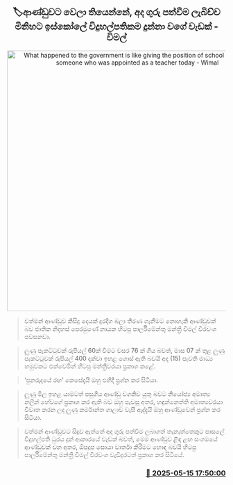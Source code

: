 <p align='center'><b><h2 align='center' title='What happened to the government is like giving the position of school principal to someone who was appointed as a teacher today - Wimal'>🏷ආණ්ඩුවට වෙලා තියෙන්නේ, අද ගුරු පත්වීම  ලැබිච්ච මිනිහට ඉස්කෝලේ විදුහල්පතිකම දුන්නා වගේ වැඩක් - විමල්</h2></b></p>
<p align='center'><img src='https://helakuru.sgp1.cdn.digitaloceanspaces.com/esana/images/lib/wimal-weerawansa-media-nn.jpg' width='600' alt='What happened to the government is like giving the position of school principal to someone who was appointed as a teacher today - Wimal'></p>

> වත්මන් ආණ්ඩුව කිසිදු දෙයක් දුරදිග බලා තීරණ ගැනීමට නොහැකි ආණ්ඩුවක් බව ජාතික නිදහස් පෙරමුණේ නායක හිටපු පාර්ලිමේන්තු මන්ත්‍රී විමල් වීරවංශ පවසනවා.

> ලුණු පැකට්ටුවක් රුපියල් 60ක් වීමට වසර 76 ක් ගිය බවත්, මාස 07 ක් තුළ ලුණු පැකට්ටුවක් රුපියල් 400 දක්වා ඉහළ ගොස් ඇති බවයි අද (15) පැවති මාධ්‍ය හමුවකට එක්වෙමින් හිටපු මන්ත්‍රීවරයා ප්‍රකාශ කළේ.

> ‘පුනරුදයේ රඟ’ කෙසේදැයි ඔහු එහිදී ප්‍රශ්න කර සිටියා.

> ලුණු මිල ඉහළ යාමටත් පසුගිය ආණ්ඩු වගකිව යුතු බවට නියෝජ්‍ය අමාත්‍ය නලීන් හේවගේ ප්‍රකාශ කර ඇති බව ඔහු පැවසූ අතර, හඳුන්නෙත්ති අමාත්‍යවරයා විවෘත කරන ලද ලුණු කර්මාන්ත ශාලාව වැසී ඇද්දැයි ඔහු ආණ්ඩුවෙන් ප්‍රශ්න කර සිටියා.

> වත්මන් ආණ්ඩුවට සිදුව ඇත්තේ අද ගුරු පත්වීම ලබාගත් තැනැත්තෙකුට පාසලේ විදුහල්පති ධුරය දුන් ආකාරයේ වැඩක් බවත්, මෙම ආණ්ඩුව ළිඳ ළඟ සංගමයේ ආණ්ඩුවක් වන අතර, ඕපදූප සොයා වාර්තා කිරිමට හොඳ බවයි හිටපු පාර්ලිමේන්තු මන්ත්‍රී විමල් වීරවංශ වැඩිදුරටත් ප්‍රකාශ කර සිටියේ.



<h3 align='right'><a href='https://www.helakuru.lk/esana/p/110112/'>📅 2025-05-15 17:50:00</a></h3>
